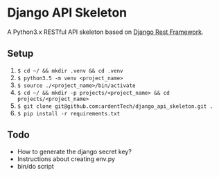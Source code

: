 # Django API Skeleton

A Python3.x RESTful API skeleton based on [Django Rest Framework](http://www.django-rest-framework.org).

## Setup

1. `$ cd ~/ && mkdir .venv && cd .venv`
2. `$ python3.5 -m venv <project_name>`
3. `$ source ./<project_name>/bin/activate`
4. `$ cd ~/ && mkdir -p projects/<project_name> && cd projects/<project_name>`
5. `$ git clone git@github.com:ardentTech/django_api_skeleton.git .`
6. `$ pip install -r requirements.txt`

## Todo

* How to generate the django secret key?
* Instructions about creating env.py
* bin/do script
